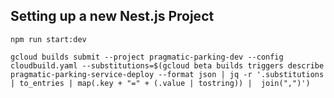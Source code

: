 ## Setting up a new Nest.js Project


```
npm run start:dev
```


```
gcloud builds submit --project pragmatic-parking-dev --config cloudbuild.yaml --substitutions=$(gcloud beta builds triggers describe pragmatic-parking-service-deploy --format json | jq -r '.substitutions | to_entries | map(.key + "=" + (.value | tostring)) |  join(",")')
```
